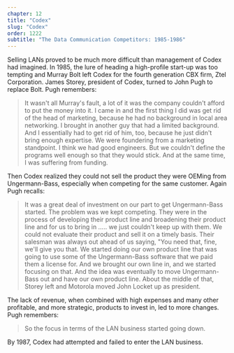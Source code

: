 ```yaml
---
chapter: 12
title: "Codex"
slug: "Codex"
order: 1222
subtitle: "The Data Communication Competitors: 1985-1986"
---
```


Selling LANs proved to be much more difficult than management of Codex had imagined. In 1985, the lure of heading a high-profile start-up was too tempting and Murray Bolt left Codex for the fourth generation CBX firm, Ztel Corporation. James Storey, president of Codex, turned to John Pugh to replace Bolt. Pugh remembers:

>It wasn't all Murray's fault, a lot of it was the company couldn't afford to put the money into it. I came in and the first thing I did was get rid of the head of marketing, because he had no background in local area networking. I brought in another guy that had a limited background. And I essentially had to get rid of him, too, because he just didn't bring enough expertise. We were foundering from a marketing standpoint. I think we had good engineers. But we couldn't define the programs well enough so that they would stick. And at the same time, I was suffering from funding.

Then Codex realized they could not sell the product they were OEMing from Ungermann-Bass, especially when competing for the same customer. Again Pugh recalls:

>It was a great deal of investment on our part to get Ungermann-Bass started. The problem was we kept competing. They were in the process of developing their product line and broadening their product line and for us to bring in ….. we just couldn't keep up with them. We could not evaluate their product and sell it on a timely basis.  Their salesman was always out ahead of us saying, "You need that, fine, we'll give you that. We started doing our own product line that was going to use some of the Ungermann-Bass software that we paid them a license for. And we brought our own line in, and we started focusing on that. And the idea was eventually to move Ungermann-Bass out and have our own product line. About the middle of that, Storey left and Motorola moved John Locket up as president.

The lack of revenue, when combined with high expenses and many other profitable, and more strategic, products to invest in, led to more changes. Pugh remembers:

>So the focus in terms of the LAN business started going down.

By 1987, Codex had attempted and failed to enter the LAN business.
